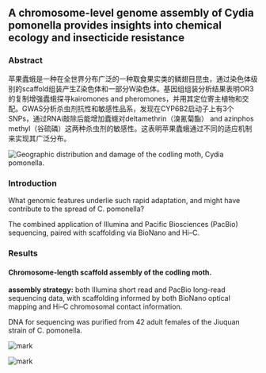 ## A chromosome-level genome assembly of Cydia pomonella provides insights into chemical ecology and insecticide resistance

### Abstract

苹果蠹蛾是一种在全世界分布广泛的一种取食果实类的鳞翅目昆虫，通过染色体级别的scaffold组装产生Z染色体和一部分W染色体。基因组组装分析结果表明OR3的复制增强蠹蛾探寻kairomones and pheromones，并用其定位寄主植物和交配。GWAS分析杀虫剂抗性和敏感性品系，发现在CYP6B2启动子上有3个SNPs，通过RNAi敲除后能增加蠹蛾对deltamethrin（溴氰菊酯） and azinphos methyl（谷硫磷）这两种杀虫剂的敏感性。这表明苹果蠹蛾通过不同的适应机制来实现其广泛分布。

![Geographic distribution and damage of the codling moth, Cydia pomonella.](http://cdn.liguocheng.top/blog/20200416/dPWb0vs9azsX.png?imageslim)

### Introduction

What genomic features underlie such rapid adaptation, and might have contribute to the spread of C. pomonella?

The combined application of Illumina and Pacific Biosciences (PacBio) sequencing, paired with scaffolding via BioNano and Hi–C.

### Results

#### Chromosome-length scaffold assembly of the codling moth.

**assembly strategy:** both Illumina short read and PacBio long-read sequencing data, with scaffolding
informed by both BioNano optical mapping and Hi–C chromosomal contact information.

DNA for sequencing was purified from 42 adult females of the Jiuquan strain of C. pomonella.

![mark](http://cdn.liguocheng.top/blog/20200416/qPBuH1SkVLd5.png?imageslim)

![mark](http://cdn.liguocheng.top/blog/20200416/rPlU1M2OUAco.png?imageslim)